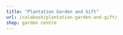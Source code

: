```yaml
---
title: "Plantation Garden and Gift"
url: /calabash/plantation-garden-and-gift/
shop: garden centre
---
```

